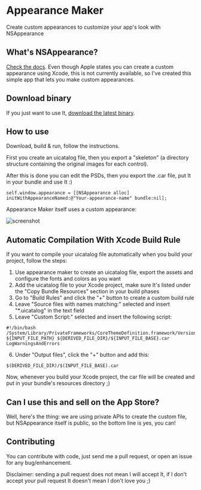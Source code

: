 # Appearance Maker

Create custom appearances to customize your app's look with NSAppearance

## What's NSAppearance?

[Check the docs](https://developer.apple.com/library/mac/documentation/AppKit/Reference/NSAppearance_Class/Reference/Reference.html). Even though Apple states you can create a custom appearance using Xcode, this is not currently available, so I've created this simple app that lets you make custom appearances.

## Download binary

If you just want to use It, [download the latest binary](https://raw.github.com/insidegui/AppearanceMaker/master/Binary/AppearanceMaker_latest.zip).

## How to use

Download, build & run, follow the instructions.

First you create an uicatalog file, then you export a "skeleton" (a directory structure containing the original images for each control).

After this is done you can edit the PSDs, then you export the .car file, put It in your bundle and use It :)

	self.window.appearance = [[NSAppearance alloc] initWithAppearanceNamed:@"Your-appearance-name" bundle:nil];
	
Appearance Maker itself uses a custom appearance:

![screenshot](https://raw.github.com/insidegui/AppearanceMaker/master/screenshot_1.png)

## Automatic Compilation With Xcode Build Rule

If you want to compile your uicatalog file automatically when you build your project, follow the steps:

1. Use appearance maker to create an uicatalog file, export the assets and configure the fonts and colors as you want
2. Add the uicatalog file to your Xcode project, make sure It's listed under the "Copy Bundle Resources" section in your build phases
3. Go to "Build Rules" and click the "+" button to create a custom build rule
4. Leave "Source files with names matching:" selected and insert "*.uicatalog" in the text field
5. Leave "Custom Script:" selected and insert the following script:

```	
#!/bin/bash
/System/Library/PrivateFrameworks/CoreThemeDefinition.framework/Versions/A/Resources/distill ${INPUT_FILE_PATH} ${DERIVED_FILE_DIR}/${INPUT_FILE_BASE}.car LogWarningsAndErrors
```
	
6. Under "Output files", click the "+" button and add this:

```
$(DERIVED_FILE_DIR)/$(INPUT_FILE_BASE).car
```

Now, whenever you build your Xcode project, the car file will be created and put in your bundle's resources directory ;)

## Can I use this and sell on the App Store?

Well, here's the thing: we are using private APIs to create the custom file, but NSAppearance itself is public, so the bottom line is yes, you can!

## Contributing

You can contribute with code, just send me a pull request, or open an issue for any bug/enhancement.

Disclaimer: sending a pull request does not mean I will accept It, if I don't accept your pull request It doesn't mean I don't love you ;)